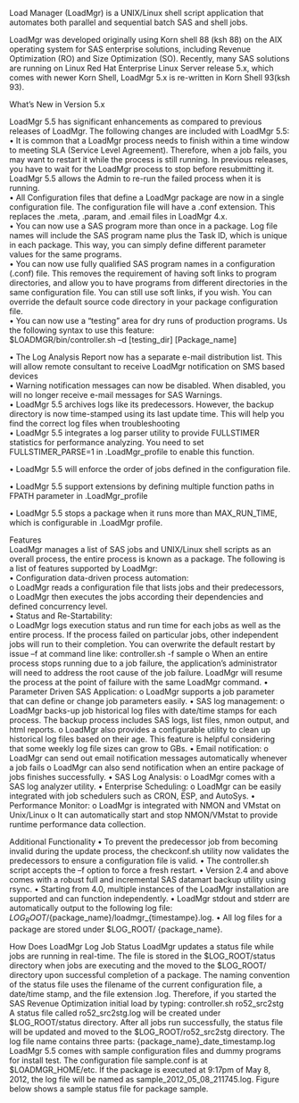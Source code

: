 Load Manager (LoadMgr) is a UNIX/Linux shell script application that automates both parallel and sequential batch SAS and shell jobs.

LoadMgr was developed originally using Korn shell 88 (ksh 88) on the AIX operating system for SAS enterprise solutions, including Revenue Optimization (RO) and Size Optimization (SO).  Recently, many SAS solutions are running on Linux Red Hat Enterprise Linux Server release 5.x, which comes with newer Korn Shell, LoadMgr 5.x is re-written in Korn Shell 93(ksh 93).  

What’s New in Version 5.x

LoadMgr 5.5 has significant enhancements as compared to previous releases of LoadMgr.  The following changes are included with LoadMgr 5.5:  
•	It is common that a LoadMgr process needs to finish within a time window to meeting SLA (Service Level Agreement).  Therefore, when a job fails, you may want to restart it while the process is still running.  In previous releases, you have to wait for the LoadMgr process to stop before resubmitting it.  LoadMgr 5.5 allows the Admin to re-run the failed process when it is running.  
•	All Configuration files that define a LoadMgr package are now in a single configuration file.  The configuration file will have a .conf extension.  This replaces the .meta, .param, and .email files in LoadMgr 4.x.<br/>
•	You can now use a SAS program more than once in a package.  Log file names will include the SAS program name plus the Task ID, which is unique in each package.  This way, you can simply define different parameter values for the same programs.   
•	You can now use fully qualified SAS program names in a configuration (.conf) file.  This removes the requirement of having soft links to program directories, and allow you to have programs from different directories in the same configuration file.  You can still use soft links, if you wish.  You can override the default source code directory in your package configuration file.  
•	You can now use a “testing” area for dry runs of production programs.  Us the following syntax to use this feature:  
$LOADMGR/bin/controller.sh –d [testing_dir] [Package_name]

•	The Log Analysis Report now has a separate e-mail distribution list.  This will allow remote consultant to receive LoadMgr notification on SMS based devices   
•	Warning notification messages can now be disabled.  When disabled, you will no longer receive e-mail messages for SAS Warnings.  
•	LoadMgr 5.5 archives logs like its predecessors.  However, the backup directory is now time-stamped using its last update time.  This will help you find the correct log files when troubleshooting  
•	LoadMgr 5.5 integrates a log parser utility to provide FULLSTIMER statistics for performance analyzing.  You need to set FULLSTIMER_PARSE=1 in .LoadMgr_profile to enable this function.  

•	LoadMgr 5.5 will enforce the order of jobs defined in the configuration file.  

•	LoadMgr 5.5 support extensions by defining multiple function paths in FPATH parameter in .LoadMgr_profile

•	LoadMgr 5.5 stops a package when it runs more than MAX_RUN_TIME, which is configurable in .LoadMgr profile.

Features  
LoadMgr manages a list of SAS jobs and UNIX/Linux shell scripts as an overall process, the entire process is known as a package.  The following is a list of features supported by LoadMgr:  
•	Configuration data-driven process automation:   
o	LoadMgr reads a configuration file that lists jobs and their predecessors,  
o	LoadMgr then executes the jobs according their dependencies and defined concurrency level.  
•	Status and Re-Startability:   
o	LoadMgr logs execution status and run time for each jobs as well as the entire process.  If the process failed on particular jobs, other independent jobs will run to their completion.  You can overwrite the default restart by issue –f at command line like:     controller.sh  -f sample
o	When an entire process stops running due to a job failure, the application’s administrator will need to address the root cause of the job failure.  LoadMgr will resume the process at the point of failure with the same LoadMgr command. 
•	Parameter Driven SAS Application: 
o	LoadMgr supports a job parameter that can define or change job parameters easily.
•	SAS log management: 
o	LoadMgr backs-up job historical log files with date/time stamps for each process.  The backup process includes SAS logs, list files, nmon output, and html reports. 
o	LoadMgr also provides a configurable utility to clean up historical log files based on their age.  This feature is helpful considering that some weekly log file sizes can grow to GBs.
•	Email notification: 
o	LoadMgr can send out email notification messages automatically whenever a job fails
o	LoadMgr can also send notification when an entire package of jobs finishes successfully.
•	SAS Log Analysis: 
o	LoadMgr comes with a SAS log analyzer utility.
•	Enterprise Scheduling: 
o	LoadMgr can be easily integrated with job schedulers such as CRON, ESP, and AutoSys.
•	Performance Monitor:
o	LoadMgr is integrated with NMON and VMstat on Unix/Linux
o	It can automatically start and stop NMON/VMstat to provide runtime performance data collection.

Additional Functionality
•	To prevent the predecessor job from becoming invalid during the update process, the checkconf.sh utility now validates the predecessors to ensure a configuration file is valid.
•	The controller.sh script accepts the –f option to force a fresh restart.
•	Version 2.4 and above comes with a robust full and incremental SAS datamart backup utility using rsync.
•	Starting from 4.0, multiple instances of the LoadMgr installation are supported and can function independently. 
•	LoadMgr stdout and stderr are automatically output to the following log file:
$LOG_ROOT/${package_name}/loadmgr_{timestampe}.log. 
•	All log files for a package are stored under $LOG_ROOT/ {package_name}.

How Does LoadMgr Log Job Status
LoadMgr updates a status file while jobs are running in real-time.  The file is stored in the $LOG_ROOT/status directory when jobs are executing and the moved to the $LOG_ROOT/ directory upon successful completion of a package.  The naming convention of the status file uses the filename of the current configuration file, a date/time stamp, and the file extension .log. 
Therefore, if you started the SAS Revenue Optimization initial load by typing:
controller.sh ro52_src2stg
A status file called ro52_src2stg.log will be created under $LOG_ROOT/status directory.  After all jobs run successfully, the status file will be updated and moved to the $LOG_ROOT/ro52_src2stg directory.
The log file name contains three parts:	
{package_name}_date_timestamp.log
LoadMgr 5.5 comes with sample configuration files and dummy programs for install test.  The configuration file sample.conf is at $LOADMGR_HOME/etc.  If the package is executed at 9:17pm of May 8, 2012, the log file will be named as sample_2012_05_08_211745.log.
Figure below shows a sample status file for package sample. 




